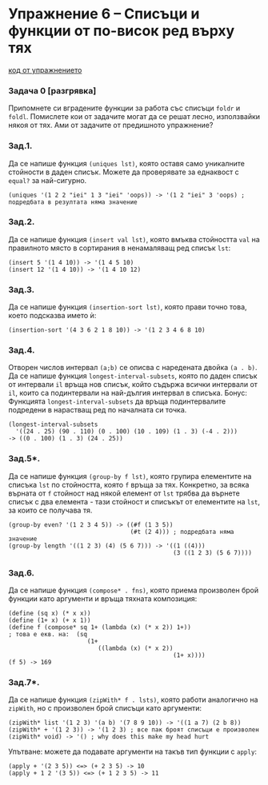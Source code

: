 # Упражнение 6 – Списъци и функции от по-висок ред върху тях

[код от упражнението](ex06-20231114-solutions.rkt)

### Задача 0 [разгрявка]
Припомнете си вградените функции за работа със списъци `foldr` и `foldl`. Помислете кои от задачите могат да се решат лесно, използвайки някоя от тях. Ами от задачите от предишното упражнение?

### Зад.1.
Да се напише функция `(uniques lst)`, която оставя само уникалните стойности в даден списък. Можете да проверявате за еднаквост с `equal?` за най-сигурно.
```
(uniques '(1 2 2 "iei" 1 3 "iei" 'oops)) -> '(1 2 "iei" 3 'oops) ; подредбата в резултата няма значение
```
### Зад.2.
Да се напише функция `(insert val lst)`, която вмъква стойността `val` на правилното място в сортирания в ненамаляващ ред списък `lst`:
```
(insert 5 '(1 4 10)) -> '(1 4 5 10)
(insert 12 '(1 4 10)) -> '(1 4 10 12)
```
### Зад.3.
Да се напише функция `(insertion-sort lst)`, която прави точно това, което подсказва името ѝ:
```
(insertion-sort '(4 3 6 2 1 8 10)) -> '(1 2 3 4 6 8 10)
```
### Зад.4.
Отворен числов интервал `(a;b)` се описва с наредената двойка `(a . b)`. Да се напише функция `longest-interval-subsets`, която по даден списък от интервали `il` връща нов списък, който съдържа всички интервали от `il`, които са подинтервали на най-дългия интервал в списъка.
Бонус: Функцията `longest-interval-subsets` да връща подинтервалите подредени в нарастващ ред по началната си точка.
```
(longest-interval-subsets
  '((24 . 25) (90 . 110) (0 . 100) (10 . 109) (1 . 3) (-4 . 2)))
-> ((0 . 100) (1 . 3) (24 . 25))
```
### Зад.5*.
Да се напише функция `(group-by f lst)`, която групира елементите на списъка `lst` по стойността, която `f` връща за тях. Конкретно, за всяка върната от `f` стойност над някой елемент от `lst` трябва да върнете списък с два елемента - тази стойност и списъкът от елементите на `lst`, за които се получава тя.
```
(group-by even? '(1 2 3 4 5)) -> ((#f (1 3 5))
                                  (#t (2 4))) ; подредбата няма значение
(group-by length '((1 2 3) (4) (5 6 7))) -> '((1 ((4)))
                                              (3 ((1 2 3) (5 6 7))))
```
### Зад.6.
Да се напише функция `(compose* . fns)`, която приема произволен брой функции като аргументи и връща тяхната композиция:
```
(define (sq x) (* x x))
(define (1+ x) (+ x 1))
(define f (compose* sq 1+ (lambda (x) (* x 2)) 1+))
; това е екв. на:  (sq
                      (1+
                         ((lambda (x) (* x 2))
                                              (1+ x))))
(f 5) -> 169
```
### Зад.7*.
Да се напише функция `(zipWith* f . lsts)`,  която работи аналогично на `zipWith`, но с произволен брой списъци като аргументи:
```
(zipWith* list '(1 2 3) '(a b) '(7 8 9 10)) -> '((1 a 7) (2 b 8))
(zipWith* + '(1 2 3)) -> '(1 2 3) ; все пак броят списъци е произволен
(zipWith* void) -> '() ; why does this make my head hurt
```
Упътване: можете да подавате аргументи на такъв тип функции с `apply`:
```
(apply + '(2 3 5)) <=> (+ 2 3 5) -> 10
(apply + 1 2 '(3 5)) <=> (+ 1 2 3 5) -> 11
```
